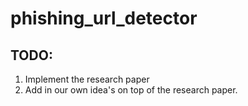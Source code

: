 # phishing_url_detector

## TODO:

1. Implement the research paper
2. Add in our own idea's on top of the research paper.